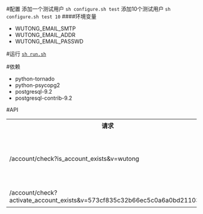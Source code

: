 #配置
添加一个测试用户
`sh configure.sh test`
添加10个测试用户
`sh configure.sh test 10`
####环境变量
 * WUTONG_EMAIL_SMTP
 * WUTONG_EMAIL_ADDR
 * WUTONG_EMAIL_PASSWD

#运行
[`sh run.sh`](http://127.0.0.1:8888)

#依赖
 * python-tornado
 * python-psycopg2
 * postgresql-9.2
 * postgresql-contrib-9.2

#API
<table>
  <tr>
    <th>请求</th><th>作用</th><th>返回值</th>
  </tr>
  <tr>
    <td>/account/check?is_account_exists&v=wutong</td><td>查询用户名为wutong的帐号是否存在</td><td>true/false</td>
  </tr>
  <tr>
    <td>/account/check?activate_account_exists&v=573cf835c32b66ec5c0a6a0bd21103f8</td><td>激活帐号</td><td>/failed</td>
  </tr>
</table>
